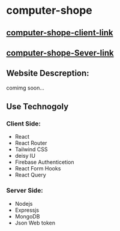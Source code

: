 # **computer-shope**

## [computer-shope-client-link](https://computer-shope-9d005.web.app/)

## [computer-shope-Sever-link](https://computer-shope-server.onrender.com/)

## Website Descreption:

comimg soon...

## **Use Technogoly**

### Client Side:

- React
- React Router
- Tailwind CSS
- deisy IU
- Firebase Authenticetion
- React Form Hooks
- React Query

### **Server Side:**

- Nodejs
- Expressjs
- MongoDB
- Json Web token
